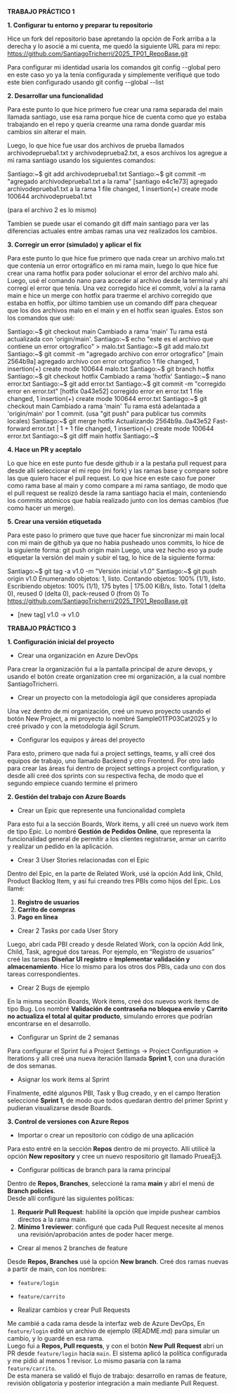 **TRABAJO PRÁCTICO 1**

**1. Configurar tu entorno y preparar tu repositorio**

Hice un fork del repositorio base apretando la opción de Fork arriba a la derecha y lo asocié a mi cuenta, me  quedó la siguiente URL para mi repo: https://github.com/SantiagoTricherri/2025_TP01_RepoBase.git

Para configurar mi identidad usaría los comandos git config --global pero en este caso yo ya la tenía configurada y simplemente verifiqué que todo este bien configurado usando git config --global --list

**2. Desarrollar una funcionalidad**

Para este punto lo que hice primero fue crear una rama separada del main llamada santiago, use esa rama porque hice de cuenta como que yo estaba trabajando en el repo y quería crearme una rama donde guardar mis cambios sin alterar el main.

Luego, lo que hice fue usar dos archivos de prueba llamados archivodeprueba1.txt y archivodeprueba2.txt, a esos archivos los agregue a mi rama santiago usando los siguientes comandos:

Santiago:~$ git add archivodeprueba1.txt
Santiago:~$ git commit -m "agregado archivodeprueba1.txt a la rama"
[santiago e4c1e73] agregado archivodeprueba1.txt a la rama
 1 file changed, 1 insertion(+)
 create mode 100644 archivodeprueba1.txt

(para el archivo 2 es lo mismo)

Tambien se puede usar el comando git diff main santiago para ver las diferencias actuales entre ambas ramas una vez realizados los cambios.


**3. Corregir un error (simulado) y aplicar el fix**

Para este punto lo que hice fue primero que nada crear un archivo malo.txt que contenía un error ortográfico en mi rama main, luego lo que hice fue crear una rama hotfix para poder solucionar el error del archivo malo ahí. Luego, usé el comando nano para acceder al archivo desde la terminal y ahí corregí el error que tenía. Una vez corregido hice el commit, volví a la rama main e hice un merge con hotfix para traerme el archivo corregido que estaba en hotfix, por último tambien use un comando diff para chequear que los dos archivos malo en el main y en el hotfix sean iguales. Estos son los comandos que usé:

Santiago:~$ git checkout main
Cambiado a rama 'main'
Tu rama está actualizada con 'origin/main'.
Santiago:~$ echo "este es el archivo que contiene un error ortografico" > malo.txt
Santiago:~$ git add malo.txt
Santiago:~$ git commit -m "agregado archivo con error ortografico"
[main 2564b9a] agregado archivo con error ortografico
 1 file changed, 1 insertion(+)
 create mode 100644 malo.txt
Santiago:~$ git branch hotfix
Santiago:~$ git checkout hotfix
Cambiado a rama 'hotfix'
Santiago:~$ nano error.txt
Santiago:~$ git add error.txt
Santiago:~$ git commit -m "corregido error en error.txt"
[hotfix 0a43e52] corregido error en error.txt
 1 file changed, 1 insertion(+)
 create mode 100644 error.txt
Santiago:~$ git checkout main
Cambiado a rama 'main'
Tu rama está adelantada a 'origin/main' por 1 commit.
  (usa "git push" para publicar tus commits locales)
Santiago:~$ git merge hotfix
Actualizando 2564b9a..0a43e52
Fast-forward
 error.txt | 1 +
 1 file changed, 1 insertion(+)
 create mode 100644 error.txt
Santiago:~$ git diff main hotfix
Santiago:~$

**4. Hace un PR y aceptalo**

Lo que hice en este punto fue desde github ir a la pestaña pull request para desde allí seleccionar el mi repo (mi fork) y las ramas base y compare sobre las que quiero hacer el pull request. Lo que hice en este caso fue poner como rama base al main y como compare a mi rama santiago, de modo que el pull request se realizó desde la rama santiago hacia el main, conteniendo los commits atómicos que había realizado junto con los demas cambios (fue como hacer un merge).

**5. Crear una versión etiquetada**

Para este paso lo primero que tuve que hacer fue sincronizar mi main local con mi main de github ya que no habia pusheado unos commits, lo hice de la siguiente forma:
git push origin main
Luego, una vez hecho eso ya pude etiquetar la versión del main y subir el tag, lo hice de la siguiente forma:

Santiago:~$ git tag -a v1.0 -m "Versión inicial v1.0" 
Santiago:~$ git push origin v1.0
Enumerando objetos: 1, listo.
Contando objetos: 100% (1/1), listo.
Escribiendo objetos: 100% (1/1), 175 bytes | 175.00 KiB/s, listo.
Total 1 (delta 0), reused 0 (delta 0), pack-reused 0 (from 0)
To https://github.com/SantiagoTricherri/2025_TP01_RepoBase.git
 * [new tag]         v1.0 -> v1.0



**TRABAJO PRÁCTICO 3**


**1. Configuración inicial del proyecto**

- Crear una organización en Azure DevOps

Para crear la organización fui a la pantalla principal de azure devops, y usando el botón create organization cree mi organización, a la cual nombre SantiagoTricherri.

- Crear un proyecto con la metodología ágil que consideres apropiada

 Una vez dentro de mi organización, creé un nuevo proyecto usando el botón New Project, a mi proyecto lo nombré Sample01TP03Cat2025 y lo creé privado y con la metodologia ágil Scrum.

 
- Configurar los equipos y áreas del proyecto

Para esto, primero que nada fui a project settings, teams, y allí creé dos equipos de trabajo, uno llamado Backend y otro Frontend. Por otro lado para crear las áreas fui dentro de project settings a project configuration, y desde allí creé dos sprints con su respectiva fecha, de modo que el segundo empiece cuando termine el primero


**2. Gestión del trabajo con Azure Boards**

- Crear un Epic que represente una funcionalidad completa

Para esto fui a la sección Boards, Work items, y allí creé un nuevo work item de tipo Epic. Lo nombré **Gestión de Pedidos Online**, que representa la funcionalidad general de permitir a los clientes registrarse, armar un carrito y realizar un pedido en la aplicación.

- Crear 3 User Stories relacionadas con el Epic

Dentro del Epic, en la parte de Related Work, usé la opción Add link, Child, Product Backlog Item, y así fui creando tres PBIs como hijos del Epic. Los llamé:
1. **Registro de usuarios**
2. **Carrito de compras**
3. **Pago en línea**

- Crear 2 Tasks por cada User Story

Luego, abrí cada PBI creado y desde Related Work, con la opción Add link, Child, Task, agregué dos tareas. Por ejemplo, en “Registro de usuarios” creé las tareas **Diseñar UI registro** e **Implementar validación y almacenamiento**. Hice lo mismo para los otros dos PBIs, cada uno con dos tareas correspondientes.

- Crear 2 Bugs de ejemplo

En la misma sección Boards, Work items, creé dos nuevos work items de tipo Bug. Los nombré **Validación de contraseña no bloquea envío** y **Carrito no actualiza el total al quitar producto**, simulando errores que podrían encontrarse en el desarrollo.

- Configurar un Sprint de 2 semanas

Para configurar el Sprint fui a Project Settings → Project Configuration → Iterations y allí creé una nueva iteración llamada **Sprint 1**, con una duración de dos semanas.

- Asignar los work items al Sprint

Finalmente, edité algunos PBI, Task y Bug creado, y en el campo Iteration seleccioné **Sprint 1**, de modo que todos quedaran dentro del primer Sprint y pudieran visualizarse desde Boards.


**3. Control de versiones con Azure Repos**

- Importar o crear un repositorio con código de una aplicación

Para esto entré en la sección **Repos** dentro de mi proyecto. Allí utilicé la opción **New repository** y cree un nuevo respositorio git llamado PrueaEj3.

- Configurar políticas de branch para la rama principal

Dentro de **Repos, Branches**, seleccioné la rama **main** y abrí el menú de **Branch policies**.  
Desde allí configuré las siguientes políticas:  
1. **Requerir Pull Request**: habilité la opción que impide pushear cambios directos a la rama main.  
2. **Mínimo 1 reviewer**: configuré que cada Pull Request necesite al menos una revisión/aprobación antes de poder hacer merge.

- Crear al menos 2 branches de feature

Desde **Repos, Branches** usé la opción **New branch**. Creé dos ramas nuevas a partir de main, con los nombres:  
- `feature/login`  
- `feature/carrito`

- Realizar cambios y crear Pull Requests

Me cambié a cada rama desde la interfaz web de Azure DevOps,  En `feature/login` edité un archivo de ejemplo (README.md) para simular un cambio, y lo guardé en esa rama.  
Luego fui a **Repos, Pull requests**, y con el botón **New Pull Request** abrí un PR desde `feature/login` hacia `main`. El sistema aplicó la política configurada y me pidió al menos 1 revisor. Lo mismo pasaría con la rama `feature/carrito`.  
De esta manera se validó el flujo de trabajo: desarrollo en ramas de feature, revisión obligatoria y posterior integración a main mediante Pull Request.


